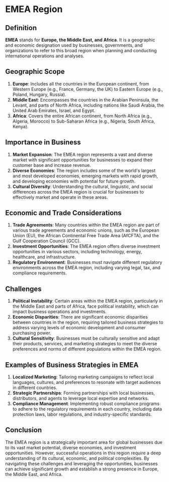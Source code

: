 # EMEA Region

## Definition
**EMEA** stands for **Europe, the Middle East, and Africa**. It is a geographic and economic designation used by businesses, governments, and organizations to refer to this broad region when planning and conducting international operations and analyses.

## Geographic Scope
1. **Europe**: Includes all the countries in the European continent, from Western Europe (e.g., France, Germany, the UK) to Eastern Europe (e.g., Poland, Hungary, Russia).
2. **Middle East**: Encompasses the countries in the Arabian Peninsula, the Levant, and parts of North Africa, including nations like Saudi Arabia, the United Arab Emirates, Israel, and Egypt.
3. **Africa**: Covers the entire African continent, from North Africa (e.g., Algeria, Morocco) to Sub-Saharan Africa (e.g., Nigeria, South Africa, Kenya).

## Importance in Business
1. **Market Expansion**: The EMEA region represents a vast and diverse market with significant opportunities for businesses to expand their customer base and increase revenue.
2. **Diverse Economies**: The region includes some of the world's largest and most developed economies, emerging markets with rapid growth, and developing economies with potential for future growth.
3. **Cultural Diversity**: Understanding the cultural, linguistic, and social differences across the EMEA region is crucial for businesses to effectively market and operate in these areas.

## Economic and Trade Considerations
1. **Trade Agreements**: Many countries within the EMEA region are part of various trade agreements and economic unions, such as the European Union (EU), the African Continental Free Trade Area (AfCFTA), and the Gulf Cooperation Council (GCC).
2. **Investment Opportunities**: The EMEA region offers diverse investment opportunities in various sectors, including technology, energy, healthcare, and infrastructure.
3. **Regulatory Environment**: Businesses must navigate different regulatory environments across the EMEA region, including varying legal, tax, and compliance requirements.

## Challenges
1. **Political Instability**: Certain areas within the EMEA region, particularly in the Middle East and parts of Africa, face political instability, which can impact business operations and investments.
2. **Economic Disparities**: There are significant economic disparities between countries in the region, requiring tailored business strategies to address varying levels of economic development and consumer purchasing power.
3. **Cultural Sensitivity**: Businesses must be culturally sensitive and adapt their products, services, and marketing strategies to meet the diverse preferences and norms of different populations within the EMEA region.

## Examples of Business Strategies in EMEA
1. **Localized Marketing**: Tailoring marketing campaigns to reflect local languages, cultures, and preferences to resonate with target audiences in different countries.
2. **Strategic Partnerships**: Forming partnerships with local businesses, distributors, and agents to leverage local expertise and networks.
3. **Compliance Management**: Implementing robust compliance programs to adhere to the regulatory requirements in each country, including data protection laws, labor regulations, and industry-specific standards.

## Conclusion
The EMEA region is a strategically important area for global businesses due to its vast market potential, diverse economies, and investment opportunities. However, successful operations in this region require a deep understanding of its cultural, economic, and political complexities. By navigating these challenges and leveraging the opportunities, businesses can achieve significant growth and establish a strong presence in Europe, the Middle East, and Africa.

